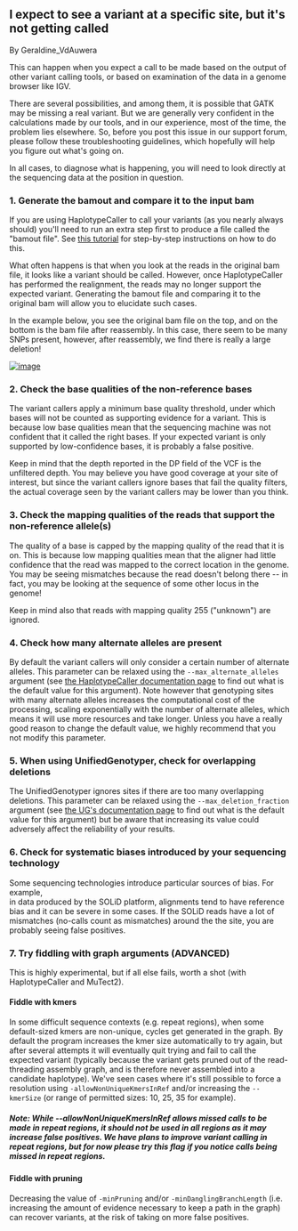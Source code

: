 ## I expect to see a variant at a specific site, but it's not getting called

By Geraldine_VdAuwera

<p>This can happen when you expect a call to be made based on the output of other variant calling tools, or based on examination of the data in a genome browser like IGV.</p>

<p>There are several possibilities, and among them, it is possible that GATK may be missing a real variant. But we are generally very confident in the calculations made by our tools, and in our experience, most of the time, the problem lies elsewhere. So, before you post this issue in our support forum, please follow these troubleshooting guidelines, which hopefully will help you figure out what's going on.</p>

<p>In all cases, to diagnose what is happening, you will need to look directly at the sequencing data at the position in question.</p>

<h3>1. Generate the bamout and compare it to the input bam</h3>

<p>If you are using HaplotypeCaller to call your variants (as you nearly always should) you'll need to run an extra step first to produce a file called the "bamout file". See <a rel="nofollow" href="https://www.broadinstitute.org/gatk/guide/article?id=5484">this tutorial</a> for step-by-step instructions on how to do this.</p>

<p>What often happens is that when you look at the reads in the original bam file, it looks like a variant should be called. However, once HaplotypeCaller has performed the realignment, the reads may no longer support the expected variant. Generating the bamout file and comparing it to the original bam will allow you to elucidate such cases.</p>

<p>In the example below, you see the original bam file on the top, and on the bottom is the bam file after reassembly. In this case, there seem to be many SNPs present, however, after reassembly, we find there is really a large deletion!</p>

<p><a rel="nofollow" href="https://us.v-cdn.net/5019796/uploads/FileUpload/cf/d2aa18df0a32463bfae7ef5eda101c.png"><img src="https://us.v-cdn.net/5019796/uploads/FileUpload/cf/d2aa18df0a32463bfae7ef5eda101c.png" alt="image" class="embedImage-img importedEmbed-img"></img></a></p>

<h3>2. Check the base qualities of the non-reference bases</h3>

<p>The variant callers apply a minimum base quality threshold, under which bases will not be counted as supporting evidence for a variant. This is because low base qualities mean that the sequencing machine was not confident that it called the right bases. If your expected variant is only supported by low-confidence bases, it is probably a false positive.</p>

<p>Keep in mind that the depth reported in the DP field of the VCF is the unfiltered depth. You may believe you have good coverage at your site of interest, but since the variant callers ignore bases that fail the quality filters, the actual coverage seen by the variant callers may be lower than you think.</p>

<h3>3. Check the mapping qualities of the reads that support the non-reference allele(s)</h3>

<p>The quality of a base is capped by the mapping quality of the read that it is on. This is because low mapping qualities mean that the aligner had little confidence that the read was mapped to the correct location in the genome. You may be seeing mismatches because the read doesn't belong there -- in fact, you may be looking at the sequence of some other locus in the genome!</p>

<p>Keep in mind also that reads with mapping quality 255 ("unknown") are ignored.</p>

<h3>4. Check how many alternate alleles are present</h3>

<p>By default the variant callers will only consider a certain number of alternate alleles. This parameter can be relaxed using the <code class="code codeInline" spellcheck="false">--max_alternate_alleles</code> argument  (see <a rel="nofollow" href="https://www.broadinstitute.org/gatk/guide/tooldocs/org_broadinstitute_gatk_tools_walkers_haplotypecaller_HaplotypeCaller.php">the HaplotypeCaller documentation page</a> to find out what is the default value for this argument). Note however that genotyping sites with many alternate alleles increases the computational cost of the processing, scaling exponentially with the number of alternate alleles, which means it will use more resources and take longer. Unless you have a really good reason to change the default value, we highly recommend that you not modify this parameter.</p>

<h3>5. When using UnifiedGenotyper, check for overlapping deletions</h3>

<p>The UnifiedGenotyper ignores sites if there are too many overlapping deletions. This parameter can be relaxed using the <code class="code codeInline" spellcheck="false">--max_deletion_fraction</code> argument (see <a rel="nofollow" href="https://www.broadinstitute.org/gatk/guide/tooldocs/org_broadinstitute_gatk_tools_walkers_genotyper_UnifiedGenotyper.php">the UG's documentation page</a> to find out what is the default value for this argument) but be aware that increasing its value could adversely affect the reliability of your results.</p>

<h3>6. Check for systematic biases introduced by your sequencing technology</h3>

<p>Some sequencing technologies introduce particular sources of bias. For example, <br>
in data produced by the SOLiD platform, alignments tend to have reference bias and it can be severe in some cases. If the SOLiD reads have a lot of mismatches (no-calls count as mismatches) around the the site, you are probably seeing false positives.</p>

<h3>7. Try fiddling with graph arguments (ADVANCED)</h3>

<p>This is highly experimental, but if all else fails, worth a shot (with HaplotypeCaller and MuTect2).</p>

<h4>Fiddle with kmers</h4>

<p>In some difficult sequence contexts (e.g. repeat regions), when some default-sized kmers are non-unique, cycles get generated in the graph. By default the program increases the kmer size automatically to try again, but after several attempts it will eventually quit trying and fail to call the expected variant (typically because the variant gets pruned out of the read-threading assembly graph, and is therefore never assembled into a candidate haplotype). We've seen cases where it's still possible to force a resolution using <code class="code codeInline" spellcheck="false">-allowNonUniqueKmersInRef</code> and/or increasing the <code class="code codeInline" spellcheck="false">--kmerSize</code> (or range of permitted sizes: 10, 25, 35 for example).</p>

<h5>Note: While --allowNonUniqueKmersInRef allows missed calls to be made in repeat regions, it should not be used in all regions as it may increase false positives. We have plans to improve variant calling in repeat regions, but for now please try this flag if you notice calls being missed in repeat regions.</h5>

<h4>Fiddle with pruning</h4>

<p>Decreasing the value of <code class="code codeInline" spellcheck="false">-minPruning</code> and/or <code class="code codeInline" spellcheck="false">-minDanglingBranchLength</code> (i.e. increasing the amount of evidence necessary to keep a path in the graph) can recover variants, at the risk of taking on more false positives.</p>

